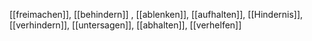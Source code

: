 [[freimachen]], [[behindern]]
, [[ablenken]], [[aufhalten]], [[Hindernis]], [[verhindern]], [[untersagen]], [[abhalten]], [[verhelfen]]